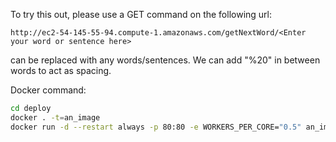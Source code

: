 To try this out, please use a GET command on the following url: 
```
http://ec2-54-145-55-94.compute-1.amazonaws.com/getNextWord/<Enter your word or sentence here>
```
<Enter your word or sentence here> can be replaced with any words/sentences. We can add "%20" in between words to act as spacing.


Docker command: 
``` bash
cd deploy
docker . -t=an_image
docker run -d --restart always -p 80:80 -e WORKERS_PER_CORE="0.5" an_image:latest
```
